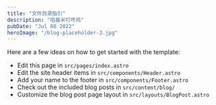 ```yaml
---
title: "文件目录指引"
description: "哈基米叮咚鸡"
pubDate: "Jul 08 2022"
heroImage: "/blog-placeholder-3.jpg"
---
```


<p>Here are a few ideas on how to get started with the template:</p>
			<ul>
				<li>Edit this page in <code>src/pages/index.astro</code></li>
				<li>Edit the site header items in <code>src/components/Header.astro</code></li>
				<li>Add your name to the footer in <code>src/components/Footer.astro</code></li>
				<li>Check out the included blog posts in <code>src/content/blog/</code></li>
				<li>Customize the blog post page layout in <code>src/layouts/BlogPost.astro</code></li>
			</ul>
